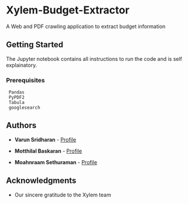 # Xylem-Budget-Extractor
A Web and PDF crawling application to extract budget information

## Getting Started

The Jupyter notebook contains all instructions to run the code and is self explainatory.

### Prerequisites

```
 Pandas
 PyPDF2
 Tabula
 googlesearch
```


## Authors

* **Varun Sridharan** - [Profile](https://github.com/vsridh)

* **Motthilal Baskaran** - [Profile](https://github.com/Motthilal)

* **Moahnraam Sethuraman** - [Profile](https://github.com/gegenpress)

## Acknowledgments

* Our sincere gratitude to the Xylem team

